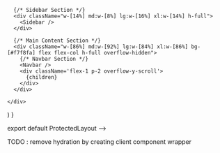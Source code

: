 <!-- hydration code for the server components is


import React from 'react'
import { Sidebar } from '@/components/sidebar'
import Navbar from '@/components/navbar'


const ProtectedLayout: React.FC<{ children: React.ReactNode }> = ({ children }) => {
  return (
    <!-- <div className="w-full h-screen flex bg-gray-200"> {/* Add flex here */} -->
      
      {/* Sidebar Section */}
      <div className="w-[14%] md:w-[8%] lg:w-[16%] xl:w-[14%] h-full">
        <Sidebar />
      </div>

      {/* Main Content Section */}
      <div className="w-[86%] md:w-[92%] lg:w-[84%] xl:w-[86%] bg-[#f7f8fa] flex flex-col h-full overflow-hidden">
        {/* Navbar Section */}
        <Navbar />
        <div className='flex-1 p-2 overflow-y-scroll'>
          {children}
        </div>
      </div>
      
    </div>
  )
}

export default ProtectedLayout -->

TODO  : remove hydration by creating client component wrapper